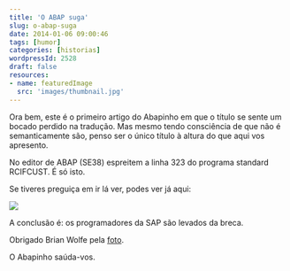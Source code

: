 ```yaml
---
title: 'O ABAP suga'
slug: o-abap-suga
date: 2014-01-06 09:00:46
tags: [humor]
categories: [historias]
wordpressId: 2528
draft: false
resources:
- name: featuredImage
  src: 'images/thumbnail.jpg'
---
```

Ora bem, este é o primeiro artigo do Abapinho em que o título se sente um bocado perdido na tradução. Mas mesmo tendo consciência de que não é semanticamente são, penso ser o único título à altura do que aqui vos apresento.

<!--more-->

No editor de ABAP (SE38) espreitem a linha 323 do programa standard RCIFCUST. É só isto.

Se tiveres preguiça em ir lá ver, podes ver já aqui:

[![][1]][1]

A conclusão é: os programadores da SAP são levados da breca.

Obrigado Brian Wolfe pela [foto][2].

O Abapinho saúda-vos.

   [1]: images/abapsucks.gif
   [2]: https://www.flickr.com/photos/97058136@N00/3774149353
